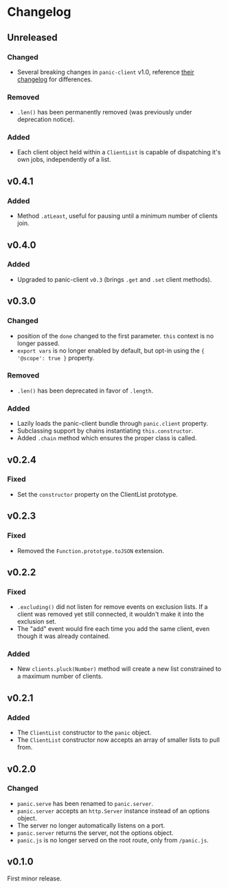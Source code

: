 # Changelog

## Unreleased
### Changed
- Several breaking changes in `panic-client` v1.0, reference [their changelog](https://github.com/gundb/panic-client/blob/master/CHANGELOG.md#v100) for differences.

### Removed
- `.len()` has been permanently removed (was previously under deprecation notice).

### Added
- Each client object held within a `ClientList` is capable of dispatching it's own jobs, independently of a list.

## v0.4.1
### Added
- Method `.atLeast`, useful for pausing until a minimum number of clients join.

## v0.4.0
### Added
- Upgraded to panic-client `v0.3` (brings `.get` and `.set` client methods).

## v0.3.0
### Changed
- position of the `done` changed to the first parameter. `this` context is no longer passed.
- `export vars` is no longer enabled by default, but opt-in using the `{ '@scope': true }` property.

### Removed
- `.len()` has been deprecated in favor of `.length`.

### Added
- Lazily loads the panic-client bundle through `panic.client` property.
- Subclassing support by chains instantiating `this.constructor`.
- Added `.chain` method which ensures the proper class is called.

## v0.2.4
### Fixed
- Set the `constructor` property on the ClientList prototype.

## v0.2.3
### Fixed
- Removed the `Function.prototype.toJSON` extension.

## v0.2.2
### Fixed
- `.excluding()` did not listen for remove events on exclusion lists. If a client was removed yet still connected, it wouldn't make it into the exclusion set.
- The "add" event would fire each time you add the same client, even though it was already contained.

### Added
- New `clients.pluck(Number)` method will create a new list constrained to a maximum number of clients.

## v0.2.1
### Added
- The `ClientList` constructor to the `panic` object.
- The `ClientList` constructor now accepts an array of smaller lists to pull from.

## v0.2.0
### Changed
- `panic.serve` has been renamed to `panic.server`.
- `panic.server` accepts an `http.Server` instance instead of an options object.
- The server no longer automatically listens on a port.
- `panic.server` returns the server, not the options object.
- `panic.js` is no longer served on the root route, only from `/panic.js`.

## v0.1.0
First minor release.
